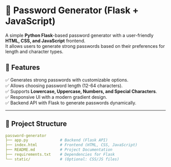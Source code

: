 # 🔐 Password Generator (Flask + JavaScript)

A simple **Python Flask**-based password generator with a user-friendly **HTML, CSS, and JavaScript** frontend.  
It allows users to generate strong passwords based on their preferences for length and character types.

## 🚀 Features
✅ Generates strong passwords with customizable options.  
✅ Allows choosing password length (12-64 characters).  
✅ Supports **Lowercase, Uppercase, Numbers, and Special Characters**.  
✅ Responsive UI with a modern gradient design.  
✅ Backend API with Flask to generate passwords dynamically.  

---

## 📂 Project Structure
```yaml
password-generator
├── app.py              # Backend (Flask API)
├── index.html          # Frontend (HTML, CSS, JavaScript)
├── README.md           # Project Documentation
├── requirements.txt    # Dependencies for Flask
└── static/             # (Optional: CSS/JS files)

